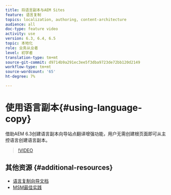 ```yaml
---
title: 将语言副本与AEM Sites
feature: 语言复制
topics: localization, authoring, content-architecture
audience: all
doc-type: feature video
activity: use
version: 6.3, 6.4, 6.5
topic: 本地化
role: 业务从业者
level: 初学者
translation-type: tm+mt
source-git-commit: d9714b9a291ec3ee5f3dba9723de72bb120d2149
workflow-type: tm+mt
source-wordcount: '65'
ht-degree: 7%

---
```



# 使用语言副本{#using-language-copy}

借助AEM 6.3创建语言副本向导站点翻译增强功能，用户无需创建根页面即可从主控语言创建语言副本。

>[!VIDEO](https://video.tv.adobe.com/v/17116/?quality=9&learn=on)

## 其他资源 {#additional-resources}

* [语言复制向导文档](https://helpx.adobe.com/experience-manager/6-5/sites/administering/using/tc-wizard.html)
* [MSM最佳实践](https://helpx.adobe.com/experience-manager/6-5/sites/administering/using/msm-best-practices.html)

